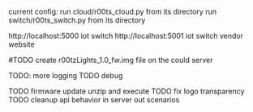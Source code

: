 current config:
run cloud/r00ts_cloud.py from its directory
run switch/r00ts_switch.py from its directory

http://localhost:5000  iot switch
http://localhost:5001	iot switch vendor website


#TODO create r00tzLights_1.0_fw.img file on the could server

TODO: more logging
TODO debug

TODO firmware update unzip and execute
TODO fix logo transparency
TODO cleanup api behavior in server out scenarios
